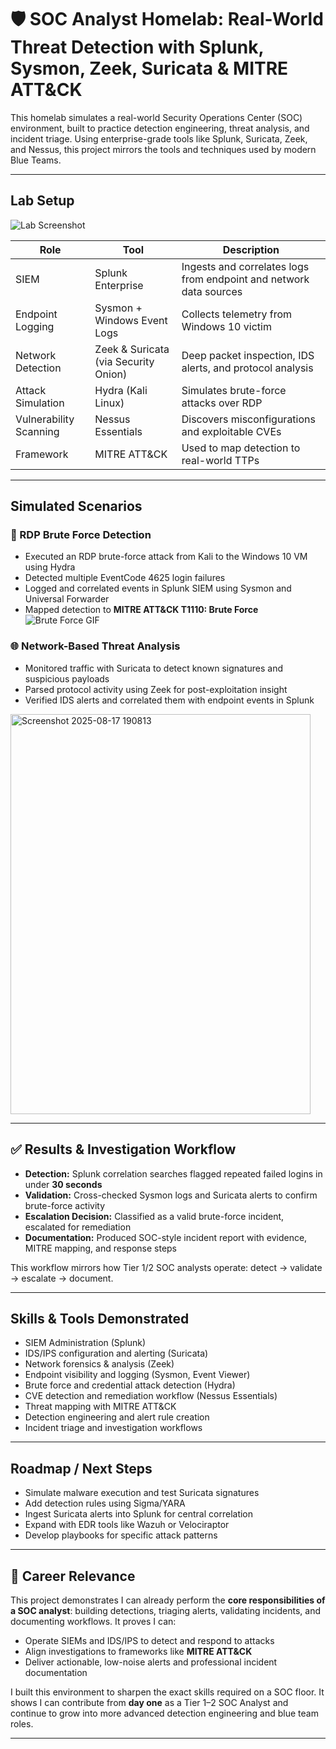# 🛡️ SOC Analyst Homelab: Real-World Threat Detection with Splunk, Sysmon, Zeek, Suricata & MITRE ATT&CK  

This homelab simulates a real-world Security Operations Center (SOC) environment, built to practice detection engineering, threat analysis, and incident triage. Using enterprise-grade tools like Splunk, Suricata, Zeek, and Nessus, this project mirrors the tools and techniques used by modern Blue Teams.  

---

## Lab Setup  

![Lab Screenshot](https://github.com/user-attachments/assets/f0dcd576-08c9-4317-8f78-d3b0fd7ad311)  

| Role | Tool | Description |
|------|------|-------------|
| SIEM | Splunk Enterprise | Ingests and correlates logs from endpoint and network data sources |
| Endpoint Logging | Sysmon + Windows Event Logs | Collects telemetry from Windows 10 victim |
| Network Detection | Zeek & Suricata (via Security Onion) | Deep packet inspection, IDS alerts, and protocol analysis |
| Attack Simulation | Hydra (Kali Linux) | Simulates brute-force attacks over RDP |
| Vulnerability Scanning | Nessus Essentials | Discovers misconfigurations and exploitable CVEs |
| Framework | MITRE ATT&CK | Used to map detection to real-world TTPs |

---

## Simulated Scenarios  

### 🔑 RDP Brute Force Detection  
- Executed an RDP brute-force attack from Kali to the Windows 10 VM using Hydra  
- Detected multiple EventCode 4625 login failures  
- Logged and correlated events in Splunk SIEM using Sysmon and Universal Forwarder  
- Mapped detection to **MITRE ATT&CK T1110: Brute Force**  
![Brute Force GIF](https://github.com/user-attachments/assets/8accb8a5-146a-4fcd-870b-8e6d7511df47)  

### 🌐 Network-Based Threat Analysis  
- Monitored traffic with Suricata to detect known signatures and suspicious payloads  
- Parsed protocol activity using Zeek for post-exploitation insight  
- Verified IDS alerts and correlated them with endpoint events in Splunk  
<img width="480" height="640" alt="Screenshot 2025-08-17 190813" src="https://github.com/user-attachments/assets/52e49694-bb94-4daa-b7aa-783b13e48b77" />

---

## ✅ Results & Investigation Workflow  

- **Detection:** Splunk correlation searches flagged repeated failed logins in under **30 seconds**  
- **Validation:** Cross-checked Sysmon logs and Suricata alerts to confirm brute-force activity  
- **Escalation Decision:** Classified as a valid brute-force incident, escalated for remediation  
- **Documentation:** Produced SOC-style incident report with evidence, MITRE mapping, and response steps  

This workflow mirrors how Tier 1/2 SOC analysts operate: detect → validate → escalate → document.  

---

## Skills & Tools Demonstrated  

- SIEM Administration (Splunk)  
- IDS/IPS configuration and alerting (Suricata)  
- Network forensics & analysis (Zeek)  
- Endpoint visibility and logging (Sysmon, Event Viewer)  
- Brute force and credential attack detection (Hydra)  
- CVE detection and remediation workflow (Nessus Essentials)  
- Threat mapping with MITRE ATT&CK  
- Detection engineering and alert rule creation  
- Incident triage and investigation workflows  

---

## Roadmap / Next Steps  

- Simulate malware execution and test Suricata signatures  
- Add detection rules using Sigma/YARA  
- Ingest Suricata alerts into Splunk for central correlation  
- Expand with EDR tools like Wazuh or Velociraptor  
- Develop playbooks for specific attack patterns  

---

## 🎯 Career Relevance  

This project demonstrates I can already perform the **core responsibilities of a SOC analyst**: building detections, triaging alerts, validating incidents, and documenting workflows. It proves I can:  

- Operate SIEMs and IDS/IPS to detect and respond to attacks  
- Align investigations to frameworks like **MITRE ATT&CK**  
- Deliver actionable, low-noise alerts and professional incident documentation  

I built this environment to sharpen the exact skills required on a SOC floor. It shows I can contribute from **day one** as a Tier 1–2 SOC Analyst and continue to grow into more advanced detection engineering and blue team roles.  

---
